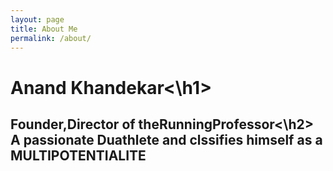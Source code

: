 ```yaml
---
layout: page
title: About Me
permalink: /about/
---
```


<h1>Anand Khandekar<\h1><br><h2>Founder,Director of theRunningProfessor<\h2> <br> A passionate Duathlete and clssifies  himself as a MULTIPOTENTIALITE





